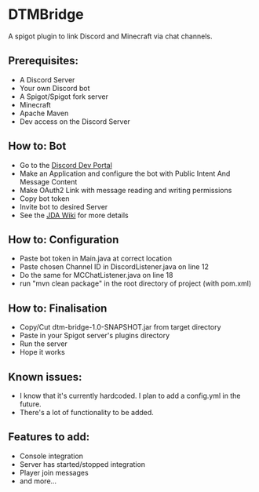 # DTMBridge
A spigot plugin to link Discord and Minecraft via chat channels.

## Prerequisites:
- A Discord Server
- Your own Discord bot 
- A Spigot/Spigot fork server
- Minecraft
- Apache Maven
- Dev access on the Discord Server

## How to: Bot
- Go to the [Discord Dev Portal](https://discord.com/developers/docs/intro)
- Make an Application and configure the bot with Public Intent And Message Content
- Make OAuth2 Link with message reading and writing permissions
- Copy bot token
- Invite bot to desired Server
- See the [JDA Wiki](https://jda.wiki/) for more details

## How to: Configuration
- Paste bot token in Main.java at correct location
- Paste chosen Channel ID in DiscordListener.java on line 12
- Do the same for MCChatListener.java on line 18
- run "mvn clean package" in the root directory of project (with pom.xml)

## How to: Finalisation
- Copy/Cut dtm-bridge-1.0-SNAPSHOT.jar from target directory
- Paste in your Spigot server's plugins directory
- Run the server
- Hope it works

## Known issues:
- I know that it's currently hardcoded. I plan to add a config.yml in the future.
- There's a lot of functionality to be added.

## Features to add:
- Console integration 
- Server has started/stopped integration
- Player join messages
- and more...
